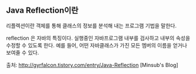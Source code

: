 ## Java Reflection이란
리플렉션이란 객체를 통해 클래스의 정보를 분석해 내는 프로그램 기법을 말한다.

reflection 은 자바의 특징이다. 실행중인 자바프로그램 내부를 검사하고 내부의 속성을 수정할 수 있도록 한다. 예를 들어, 어떤 자바클래스가 가진 모든 멤버의 이름을 얻거나 보여줄 수 있다.

출처: http://gyrfalcon.tistory.com/entry/Java-Reflection [Minsub's Blog]

